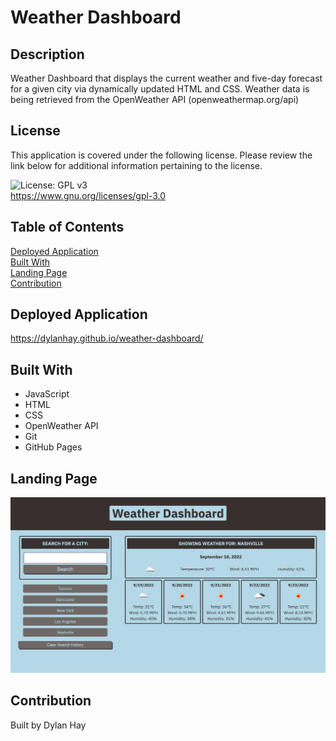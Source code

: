# Weather Dashboard

## Description
Weather Dashboard that displays the current weather and five-day forecast for a given city via dynamically updated HTML and CSS. Weather data is being retrieved from the OpenWeather API (openweathermap.org/api)

## License  
This application is covered under the following license. Please review the link below for additional information pertaining to the license.
    
![License: GPL v3](https://img.shields.io/badge/License-GPLv3-blue.svg)  
https://www.gnu.org/licenses/gpl-3.0
## Table of Contents
[Deployed Application](#deployed-application)  
[Built With](#built-with)  
[Landing Page](#landing-page)  
[Contribution](#contribution)  

## Deployed Application
https://dylanhay.github.io/weather-dashboard/
## Built With
* JavaScript
* HTML
* CSS
* OpenWeather API
* Git
* GitHub Pages

## Landing Page
![Screenshot](./assets/images/weather-dashboard-land.png "Landing Page")
## Contribution
Built by Dylan Hay